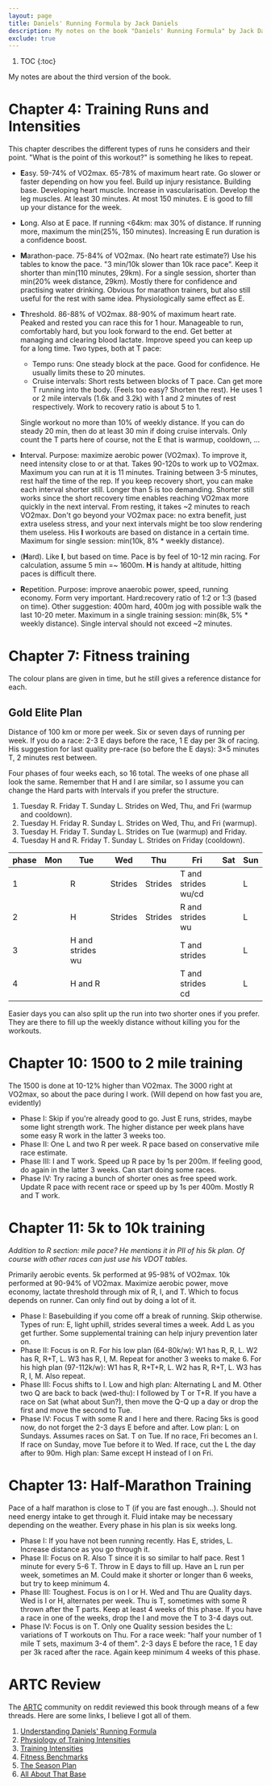 ```yaml
---
layout: page
title: Daniels' Running Formula by Jack Daniels
description: My notes on the book "Daniels' Running Formula" by Jack Daniels
exclude: true
---
```


1. TOC
{:toc}

My notes are about the third version of the book.

# Chapter 4: Training Runs and Intensities

This chapter describes the different types of runs he considers and their
point. "What is the point of this workout?" is something he likes to repeat.

* **E**asy. 59-74% of VO2max. 65-78% of maximum heart rate. Go slower or faster
  depending on how you feel. Build up injury resistance. Building base.
  Developing heart muscle. Increase in vascularisation. Develop the leg
  muscles. At least 30 minutes. At most 150 minutes. E is good to fill up your
  distance for the week.
* **L**ong. Also at E pace. If running <64km: max 30% of distance. If running
  more, maximum the min(25%, 150 minutes). Increasing E run duration is a
  confidence boost.
* **M**arathon-pace. 75-84% of VO2max. (No heart rate estimate?) Use his tables
  to know the pace. "3 min/10k slower than 10k race pace". Keep it shorter than
  min(110 minutes, 29km). For a single session, shorter than min(20% week
  distance, 29km).  Mostly there for confidence and practising water drinking.
  Obvious for marathon trainers, but also still useful for the rest with same
  idea.  Physiologically same effect as E.
* **T**hreshold. 86-88% of VO2max. 88-90% of maximum heart rate. Peaked and
  rested you can race this for 1 hour. Manageable to run, comfortably hard, but
  you look forward to the end. Get better at managing and clearing blood
  lactate. Improve speed you can keep up for a long time. Two types, both at T
  pace:
    * Tempo runs: One steady block at the pace. Good for confidence. He usually
      limits these to 20 minutes.
    * Cruise intervals: Short rests between blocks of T pace. Can get more T
      running into the body. (Feels too easy? Shorten the rest). He uses 1 or 2
      mile intervals (1.6k and 3.2k) with 1 and 2 minutes of rest respectively.
      Work to recovery ratio is about 5 to 1.

  Single workout no more than 10% of weekly distance. If you can do steady 20
  min, then do at least 30 min if doing cruise intervals.  Only count the T
  parts here of course, not the E that is warmup, cooldown, ...
* **I**nterval. Purpose: maximize aerobic power (VO2max). To improve it, need
  intensity close to or at that. Takes 90-120s to work up to VO2max. Maximum
  you can run at it is 11 minutes. Training between 3-5 minutes, rest half the
  time of the rep. If you keep recovery short, you can make each interval
  shorter still. Longer than 5 is too demanding. Shorter still works since the
  short recovery time enables reaching VO2max more quickly in the next
  interval. From resting, it takes ~2 minutes to reach VO2max. Don't go beyond
  your VO2max pace: no extra benefit, just extra useless stress, and your next
  intervals might be too slow rendering them useless. His **I** workouts are
  based on distance in a certain time.  Maximum for single session:
  min(10k, 8% * weekly distance).
* (**H**ard). Like **I**, but based on time. Pace is by feel of 10-12 min
  racing. For calculation, assume 5 min =~ 1600m. **H** is handy at altitude,
  hitting paces is difficult there.
* **R**epetition. Purpose: improve anaerobic power, speed, running economy.
  Form very important. Hard:recovery ratio of 1:2 or 1:3 (based on time). Other
  suggestion: 400m hard, 400m jog with possible walk the last 10-20 meter.
  Maximum in a single training session: min(8k, 5% * weekly distance). Single
  interval should not exceed ~2 minutes.

# Chapter 7: Fitness training

The colour plans are given in time, but he still gives a reference distance for
each.

## Gold Elite Plan

Distance of 100 km or more per week. Six or seven days of running per week. If
you do a race: 2-3 E days before the race, 1 E day per 3k of racing. His
suggestion for last quality pre-race (so before the E days): 3×5 minutes T, 2
minutes rest between.

Four phases of four weeks each, so 16 total. The weeks of one phase all look
the same. Remember that H and I are similar, so I assume you can change the
Hard parts with Intervals if you prefer the structure.

1. Tuesday R. Friday T. Sunday L. Strides on Wed, Thu, and Fri (warmup and
   cooldown).
2. Tuesday H. Friday R. Sunday L. Strides on Wed, Thu, and Fri (warmup).
3. Tuesday H. Friday T. Sunday L. Strides on Tue (warmup) and Friday.
4. Tuesday H and R. Friday T. Sunday L. Strides on Friday (cooldown).

| phase | Mon | Tue              | Wed     | Thu     | Fri                 | Sat | Sun |
| ----  | --- | ---              | ---     | ---     | ---                 | --- | --- |
| 1     |     | R                | Strides | Strides | T and strides wu/cd |     | L   |
| 2     |     | H                | Strides | Strides | R and strides wu    |     | L   |
| 3     |     | H and strides wu |         |         | T and strides       |     | L   |
| 4     |     | H and R          |         |         | T and strides cd    |     | L   |

Easier days you can also split up the run into two shorter ones if you prefer.
They are there to fill up the weekly distance without killing you for the
workouts.

# Chapter 10: 1500 to 2 mile training

The 1500 is done at 10-12% higher than VO2max. The 3000 right at VO2max, so
about the pace during I work. (Will depend on how fast you are, evidently)

* Phase I: Skip if you're already good to go. Just E runs, strides, maybe some
  light strength work. The higher distance per week plans have some easy R work
  in the latter 3 weeks too.
* Phase II: One L and two R per week. R pace based on conservative mile race
  estimate.
* Phase III: I and T work. Speed up R pace by 1s per 200m. If feeling good, do
  again in the latter 3 weeks. Can start doing some races.
* Phase IV: Try racing a bunch of shorter ones as free speed work. Update R
  pace with recent race or speed up by 1s per 400m. Mostly R and T work.

# Chapter 11: 5k to 10k training

*Addition to R section: mile pace? He mentions it in PII of his 5k plan. Of
course with other races can just use his VDOT tables.*

Primarily aerobic events. 5k performed at 95-98% of VO2max. 10k performed at
90-94% of VO2max. Maximize aerobic power, move economy, lactate threshold
through mix of R, I, and T.  Which to focus depends on runner. Can only find
out by doing a lot of it.

* Phase I: Basebuilding if you come off a break of running. Skip otherwise.
  Types of run: E, light uphill, strides several times a week. Add L as you get
  further. Some supplemental training can help injury prevention later on.
* Phase II: Focus is on R. For his low plan (64-80k/w): W1 has R, R, L. W2 has
  R, R+T, L. W3 has R, I, M.  Repeat for another 3 weeks to make 6.  For his
  high plan (97-112k/w): W1 has R, R+T+R, L. W2 has  R, R+T, L. W3 has R, I, M.
  Also repeat.
* Phase III: Focus shifts to I. Low and high plan: Alternating L and M. Other
  two Q are back to back (wed-thu): I followed by T or T+R.  If you have a race
  on Sat (what about Sun?), then move the Q-Q up a day or drop the first and
  move the second to Tue.
* Phase IV: Focus T with some R and I here and there. Racing 5ks is good now,
  do not forget the 2-3 days E before and after.  Low plan: L on Sundays.
  Assumes races on Sat. T on Tue. If no race, Fri becomes an I. If race on
  Sunday, move Tue before it to Wed. If race, cut the L the day after to 90m.
  High plan: Same except H instead of I on Fri.

# Chapter 13: Half-Marathon Training

Pace of a half marathon is close to T (if you are fast enough...). Should not
need energy intake to get through it. Fluid intake may be necessary depending
on the weather. Every phase in his plan is six weeks long.

* Phase I: If you have not been running recently. Has E, strides, L. Increase
  distance as you go through it.
* Phase II: Focus on R. Also T since it is so similar to half pace. Rest 1
  minute for every 5-6 T. Throw in E days to fill up. Have an L run per week,
  sometimes an M. Could make it shorter or longer than 6 weeks, but try to keep
  minimum 4.
* Phase III: Toughest. Focus is on I or H. Wed and Thu are Quality days. Wed is
  I or H, alternates per week. Thu is T, sometimes with some R thrown after the
  T parts. Keep at least 4 weeks of this phase. If you have a race in one of
  the weeks, drop the I and move the T to 3-4 days out.
* Phase IV: Focus is on T. Only one Quality session besides the L: variations
  of T workouts on Thu. For a race week: "half your number of 1 mile T sets,
  maximum 3-4 of them". 2-3 days E before the race, 1 E day per 3k raced after
  the race. Again keep minimum 4 weeks of this phase.

# ARTC Review

The [ARTC](https://reddit.com/r/artc) community on reddit reviewed this book through means of a few threads.
Here are some links, I believe I got all of them.

1. [Understanding Daniels' Running Formula](https://www.reddit.com/r/AdvancedRunning/comments/6pb807/dissecting_daniels_understanding_daniels_running/)
2. [Physiology of Training Intensities](https://www.reddit.com/r/artc/comments/6qrk62/dissecting_daniels_chapter_two_physiology_of/)
3. [Training Intensities](https://www.reddit.com/r/artc/comments/6s7jux/dissecting_daniels_part_3_training_intensities/)
4. [Fitness Benchmarks](https://www.reddit.com/r/artc/comments/6tnemg/dissecting_daniels_part_4_fitness_benchmarks/)
5. [The Season Plan](https://www.reddit.com/r/artc/comments/6v5cjs/dissecting_daniels_part_5_the_season_plan/)
6. [All About That Base](https://www.reddit.com/r/artc/comments/6wmsmt/dissecting_daniels_part_6_all_about_that_base/)
